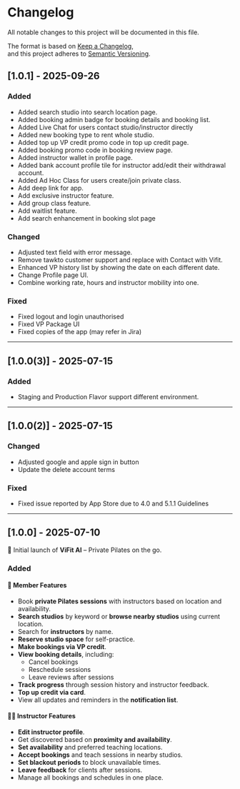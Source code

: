 # Changelog

All notable changes to this project will be documented in this file.

The format is based on [Keep a Changelog](https://keepachangelog.com/en/1.0.0/),  
and this project adheres to [Semantic Versioning](https://semver.org/).

## [1.0.1] - 2025-09-26
### Added
- Added search studio into search location page.
- Added booking admin badge for booking details and booking list.
- Added Live Chat for users contact studio/instructor directly 
- Added new booking type to rent whole studio.
- Added top up VP credit promo code in top up credit page.
- Added booking promo code in booking review page.
- Added instructor wallet in profile page.
- Added bank account profile tile for instructor add/edit their withdrawal account.
- Added Ad Hoc Class for users create/join private class.
- Add deep link for app.
- Add exclusive instructor feature.
- Add group class feature.
- Add waitlist feature.
- Add search enhancement in booking slot page

### Changed
- Adjusted text field with error message.
- Remove tawkto customer support and replace with Contact with Vifit.
- Enhanced VP history list by showing the date on each different date.
- Change Profile page UI.
- Combine working rate, hours and instructor mobility into one.


### Fixed
- Fixed logout and login unauthorised
- Fixed VP Package UI
- Fixed copies of the app (may refer in Jira)

---

## [1.0.0(3)] - 2025-07-15
### Added
- Staging and Production Flavor support different environment.

---


## [1.0.0(2)] - 2025-07-15
### Changed
- Adjusted google and apple sign in button
- Update the delete account terms

### Fixed
- Fixed issue reported by App Store due to 4.0 and 5.1.1 Guidelines

---


## [1.0.0] - 2025-07-10

🎉 Initial launch of **ViFit AI** – Private Pilates on the go.

### Added

#### 👥 Member Features
- Book **private Pilates sessions** with instructors based on location and availability.
- **Search studios** by keyword or **browse nearby studios** using current location.
- Search for **instructors** by name.
- **Reserve studio space** for self-practice.
- **Make bookings via VP credit**.
- **View booking details**, including:
  - Cancel bookings
  - Reschedule sessions
  - Leave reviews after sessions
- **Track progress** through session history and instructor feedback.
- **Top up credit via card**.
- View all updates and reminders in the **notification list**.

#### 🧑‍🏫 Instructor Features
- **Edit instructor profile**.
- Get discovered based on **proximity and availability**.
- **Set availability** and preferred teaching locations.
- **Accept bookings** and teach sessions in nearby studios.
- **Set blackout periods** to block unavailable times.
- **Leave feedback** for clients after sessions.
- Manage all bookings and schedules in one place.



